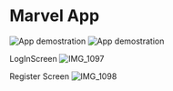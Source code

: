 # Marvel App
![App demostration](https://media4.giphy.com/media/v1.Y2lkPTc5MGI3NjExdWMwN2E1ajFlcTQ2cDB3bWY1bml1OThvZXU5bXk2MHU0aDlyOTBhMCZlcD12MV9pbnRlcm5hbF9naWZfYnlfaWQmY3Q9Zw/NYDL5ecw428lw0gkDZ/giphy.gif)
![App demostration](https://media2.giphy.com/media/v1.Y2lkPTc5MGI3NjExczBybGVpNHdjZGt4MnVjcDltYzYxNDZsaHJ6bzBkaHR6eWxrand6OCZlcD12MV9pbnRlcm5hbF9naWZfYnlfaWQmY3Q9Zw/0QQ3bM9UeSJFOnT2BW/giphy.gif)

LogInScreen
![IMG_1097](https://github.com/user-attachments/assets/221c0141-e6ea-423b-941d-0e4f26921d1a)

Register Screen
![IMG_1098](https://github.com/user-attachments/assets/61d07fa7-c9c3-4d07-8de7-d994cf30058c)

